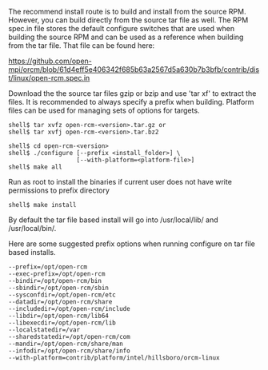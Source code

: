 The recommend install route is to build and install from the source RPM.  However, you can build directly from the source tar file as well.  The RPM spec.in file stores the default configure switches that are used when building the source RPM and can be used as a reference when building from the tar file.  That file can be found here:

https://github.com/open-mpi/orcm/blob/61d4eff5e406342f685b63a2567d5a630b7b3bfb/contrib/dist/linux/open-rcm.spec.in

Download the the source tar files gzip or bzip and use 'tar xf' to extract the files.  It is recommended to always specify a prefix when building.  Platform files can be used for managing sets of options for targets.
```
shell$ tar xvfz open-rcm-<version>.tar.gz or
shell$ tar xvfj open-rcm-<version>.tar.bz2
 
shell$ cd open-rcm-<version>
shell$ ./configure [--prefix <install_folder>] \
                   [--with-platform=<platform-file>]  
shell$ make all
```
Run as root to install the binaries if current user does not have write permissions to prefix directory
```
shell$ make install
```
By default the tar file based install will go into /usr/local/lib/ and /usr/local/bin/.  

Here are some suggested prefix options when running configure on tar file based installs.
```
--prefix=/opt/open-rcm 
--exec-prefix=/opt/open-rcm 
--bindir=/opt/open-rcm/bin 
--sbindir=/opt/open-rcm/sbin 
--sysconfdir=/opt/open-rcm/etc 
--datadir=/opt/open-rcm/share 
--includedir=/opt/open-rcm/include 
--libdir=/opt/open-rcm/lib64 
--libexecdir=/opt/open-rcm/lib 
--localstatedir=/var 
--sharedstatedir=/opt/open-rcm/com 
--mandir=/opt/open-rcm/share/man 
--infodir=/opt/open-rcm/share/info 
--with-platform=contrib/platform/intel/hillsboro/orcm-linux
```